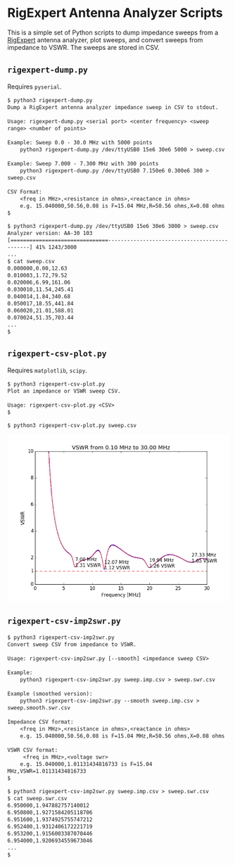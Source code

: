 # RigExpert Antenna Analyzer Scripts

This is a simple set of Python scripts to dump impedance sweeps from a
[RigExpert](http://www.rigexpert.com/) antenna analyzer, plot sweeps, and
convert sweeps from impedance to VSWR. The sweeps are stored in CSV.

## `rigexpert-dump.py`

Requires `pyserial`.

```
$ python3 rigexpert-dump.py
Dump a RigExpert antenna analyzer impedance sweep in CSV to stdout.

Usage: rigexpert-dump.py <serial port> <center frequency> <sweep range> <number of points>

Example: Sweep 0.0 - 30.0 MHz with 5000 points
    python3 rigexpert-dump.py /dev/ttyUSB0 15e6 30e6 5000 > sweep.csv

Example: Sweep 7.000 - 7.300 MHz with 300 points
    python3 rigexpert-dump.py /dev/ttyUSB0 7.150e6 0.300e6 300 > sweep.csv

CSV Format:
    <freq in MHz>,<resistance in ohms>,<reactance in ohms>
    e.g. 15.040000,50.56,0.08 is F=15.04 MHz,R=50.56 ohms,X=0.08 ohms
$
```

```
$ python3 rigexpert-dump.py /dev/ttyUSB0 15e6 30e6 3000 > sweep.csv
Analyzer version: AA-30 103
[===============================---------------------------------------------] 41% 1243/3000
...
$ cat sweep.csv
0.000000,0.00,12.63
0.010003,1.72,79.52
0.020006,6.99,161.06
0.030010,11.54,245.41
0.040014,1.84,340.68
0.050017,18.55,441.84
0.060020,21.01,588.01
0.070024,51.35,703.44
...
$
```

## `rigexpert-csv-plot.py`

Requires `matplotlib`, `scipy`.

```
$ python3 rigexpert-csv-plot.py
Plot an impedance or VSWR sweep CSV.

Usage: rigexpert-csv-plot.py <CSV>
$
```

```
$ python3 rigexpert-csv-plot.py sweep.csv
```

![](example-plot.png)

## `rigexpert-csv-imp2swr.py`

```
$ python3 rigexpert-csv-imp2swr.py
Convert sweep CSV from impedance to VSWR.

Usage: rigexpert-csv-imp2swr.py [--smooth] <impedance sweep CSV>

Example:
    python3 rigexpert-csv-imp2swr.py sweep.imp.csv > sweep.swr.csv

Example (smoothed version):
    python3 rigexpert-csv-imp2swr.py --smooth sweep.imp.csv > sweep.smooth.swr.csv

Impedance CSV format:
    <freq in MHz>,<resistance in ohms>,<reactance in ohms>
    e.g. 15.040000,50.56,0.08 is F=15.04 MHz,R=50.56 ohms,X=0.08 ohms

VSWR CSV format:
     <freq in MHz>,<voltage swr>
    e.g. 15.040000,1.01131434816733 is F=15.04 MHz,VSWR=1.01131434816733
$
```

```
$ python3 rigexpert-csv-imp2swr.py sweep.imp.csv > sweep.swr.csv
$ cat sweep.swr.csv
6.950000,1.947882757140012
6.950800,1.9271584205118706
6.951600,1.9374925755747212
6.952400,1.9312406172221719
6.953200,1.9156003387070446
6.954000,1.9206934559673046
...
$
```

